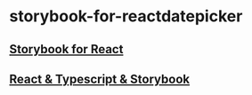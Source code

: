 # storybook-for-reactdatepicker

## [Storybook for React](https://storybook.js.org/docs/guides/guide-react/)

## [React & Typescript & Storybook](https://semisafe.com/coding/2019/11/03/react-with-typescript-and-storybook.html)
